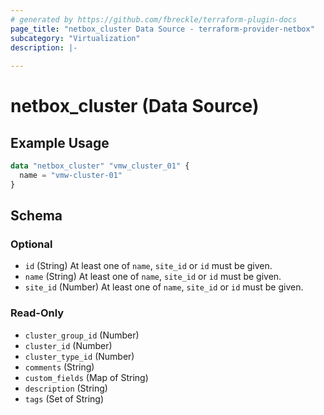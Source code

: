 ```yaml
---
# generated by https://github.com/fbreckle/terraform-plugin-docs
page_title: "netbox_cluster Data Source - terraform-provider-netbox"
subcategory: "Virtualization"
description: |-
  
---
```


# netbox_cluster (Data Source)



## Example Usage

```terraform
data "netbox_cluster" "vmw_cluster_01" {
  name = "vmw-cluster-01"
}
```

<!-- schema generated by tfplugindocs -->
## Schema

### Optional

- `id` (String) At least one of `name`, `site_id` or `id` must be given.
- `name` (String) At least one of `name`, `site_id` or `id` must be given.
- `site_id` (Number) At least one of `name`, `site_id` or `id` must be given.

### Read-Only

- `cluster_group_id` (Number)
- `cluster_id` (Number)
- `cluster_type_id` (Number)
- `comments` (String)
- `custom_fields` (Map of String)
- `description` (String)
- `tags` (Set of String)


